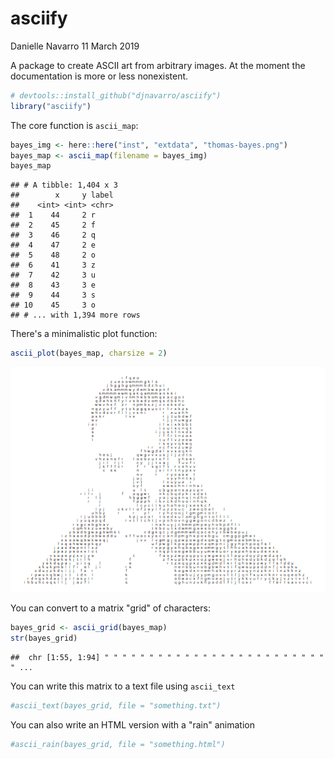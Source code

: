 asciify
================
Danielle Navarro
11 March 2019

<!--
[![Travis build status](https://travis-ci.org/djnavarro/asciify.svg?branch=master)](https://travis-ci.org/djnavarro/asciify)
-->
A package to create ASCII art from arbitrary images. At the moment the documentation is more or less nonexistent.

``` r
# devtools::install_github("djnavarro/asciify")
library("asciify")
```

The core function is `ascii_map`:

``` r
bayes_img <- here::here("inst", "extdata", "thomas-bayes.png")
bayes_map <- ascii_map(filename = bayes_img)
bayes_map
```

    ## # A tibble: 1,404 x 3
    ##        x     y label
    ##    <int> <int> <chr>
    ##  1    44     2 r    
    ##  2    45     2 f    
    ##  3    46     2 q    
    ##  4    47     2 e    
    ##  5    48     2 o    
    ##  6    41     3 z    
    ##  7    42     3 u    
    ##  8    43     3 e    
    ##  9    44     3 s    
    ## 10    45     3 o    
    ## # ... with 1,394 more rows

There's a minimalistic plot function:

``` r
ascii_plot(bayes_map, charsize = 2)
```

![](README_files/figure-markdown_github/plotting-1.png)

You can convert to a matrix "grid" of characters:

``` r
bayes_grid <- ascii_grid(bayes_map)
str(bayes_grid)
```

    ##  chr [1:55, 1:94] " " " " " " " " " " " " " " " " " " " " " " " " " " ...

You can write this matrix to a text file using `ascii_text`

``` r
#ascii_text(bayes_grid, file = "something.txt")
```

You can also write an HTML version with a "rain" animation

``` r
#ascii_rain(bayes_grid, file = "something.html")
```
